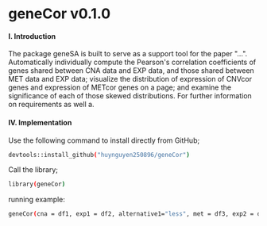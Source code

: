 # geneCor v0.1.0
#### I. Introduction
The package geneSA is built to serve as a support tool for the paper "...". Automatically individually compute the Pearson's correlation coefficients of genes shared between CNA data and EXP data, and those shared between MET data and EXP data; visualize the distribution of expression of CNVcor genes and expression of METcor genes on a page; and examine the significance of each of those skewed distributions. For further information on requirements as well a. </br> 


#### IV. Implementation
Use the following command to install directly from GitHub;
```sh
devtools::install_github("huynguyen250896/geneCor")
```
Call the library;
```sh
library(geneCor)
```
running example:
```sh
geneCor(cna = df1, exp1 = df2, alternative1="less", met = df3, exp2 = df4, alternative2="greater")
```
